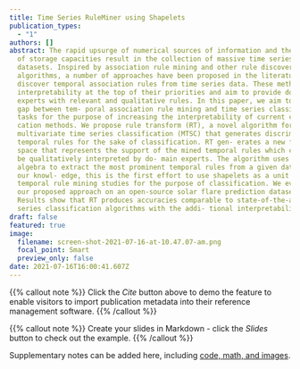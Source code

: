 ```yaml
---
title: Time Series RuleMiner using Shapelets
publication_types:
  - "1"
authors: []
abstract: The rapid upsurge of numerical sources of information and the growth
  of storage capacities result in the collection of massive time series
  datasets. Inspired by association rule mining and other rule discovery
  algorithms, a number of approaches have been proposed in the literature to
  discover temporal association rules from time series data. These methods place
  interpretability at the top of their priorities and aim to provide domain
  experts with relevant and qualitative rules. In this paper, we aim to fill the
  gap between tem- poral association rule mining and time series classification
  tasks for the purpose of increasing the interpretability of current classifi-
  cation methods. We propose rule transform (RT), a novel algorithm for
  multivariate time series classification (MTSC) that generates discriminative
  temporal rules for the sake of classification. RT gen- erates a new feature
  space that represents the support of the mined temporal rules which can easily
  be qualitatively interpreted by do- main experts. The algorithm uses temporal
  algebra to extract the most prominent temporal rules from a given dataset. To
  our knowl- edge, this is the first effort to use shapelets as a unit for
  temporal rule mining studies for the purpose of classification. We evaluate
  our proposed approach on an open-source solar flare prediction dataset.
  Results show that RT produces accuracies comparable to state-of-the-art time
  series classification algorithms with the addi- tional interpretability edge.
draft: false
featured: true
image:
  filename: screen-shot-2021-07-16-at-10.47.07-am.png
  focal_point: Smart
  preview_only: false
date: 2021-07-16T16:00:41.607Z
---
```

{{% callout note %}}
Click the *Cite* button above to demo the feature to enable visitors to import publication metadata into their reference management software.
{{% /callout %}}

{{% callout note %}}
Create your slides in Markdown - click the *Slides* button to check out the example.
{{% /callout %}}

Supplementary notes can be added here, including [code, math, and images](https://wowchemy.com/docs/writing-markdown-latex/).